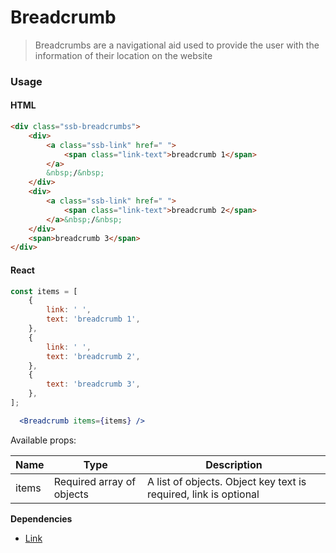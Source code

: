 Breadcrumb
========

> Breadcrumbs are a navigational aid used to provide the user with the information of their location on the website
### Usage


#### HTML

```html
<div class="ssb-breadcrumbs">
    <div>
        <a class="ssb-link" href=" ">
            <span class="link-text">breadcrumb 1</span>
        </a>
        &nbsp;/&nbsp;
    </div>
    <div>
        <a class="ssb-link" href=" ">
            <span class="link-text">breadcrumb 2</span>
        </a>&nbsp;/&nbsp;
    </div>
    <span>breadcrumb 3</span>
</div>

```

#### React

```jsx harmony
const items = [
	{
		link: ' ',
		text: 'breadcrumb 1',
	},
	{
		link: ' ',
		text: 'breadcrumb 2',
	},
	{
		text: 'breadcrumb 3',
	},
];

  <Breadcrumb items={items} />
```

Available props:

| Name       | Type           | Description  |
| ---------- | ------------- | ----- |
| items   | Required array of objects | 	A list of objects. Object key text is required, link is optional|

__Dependencies__
 - [Link](../Link)

